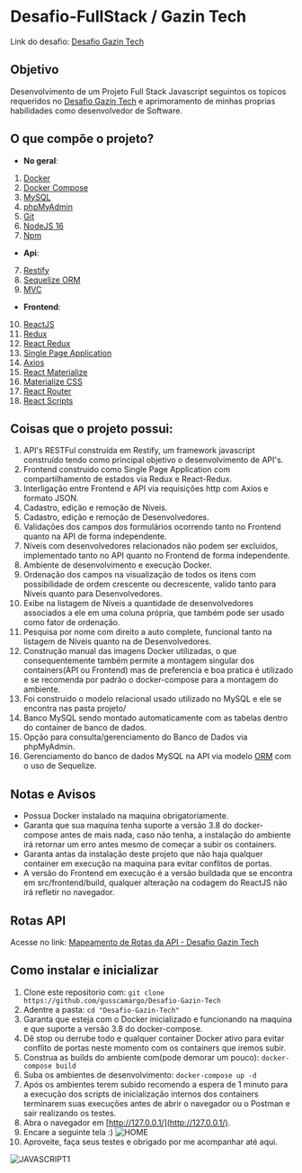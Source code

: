[Desafio Gazin Tech]:https://github.com/gazin-tech/Desafio-FullStack

  
# Desafio-FullStack / Gazin Tech

Link do desafio: [Desafio Gazin Tech]

## Objetivo

Desenvolvimento de um Projeto Full Stack Javascript seguintos os topicos requeridos no [Desafio Gazin Tech] e aprimoramento de minhas proprias habilidades como desenvolvedor de Software.


## O que compõe o projeto?
- **No geral**:
1. [Docker](https://www.docker.com/)
2. [Docker Compose](https://docs.docker.com/compose/)
3. [MySQL](https://www.mysql.com/)
4. [phpMyAdmin](https://www.phpmyadmin.net/)
5. [Git](https://git-scm.com/)
6. [NodeJS 16](https://nodejs.org/en/)
7.  [Npm](https://www.npmjs.com/)

- **Api**:

7. [Restify](http://restify.com/)
8. [Sequelize ORM](https://sequelize.org/v6/) 
9. [MVC](https://www.devmedia.com.br/introducao-ao-padrao-mvc/29308)

- **Frontend**:
10. [ReactJS](https://pt-br.reactjs.org/)
11. [Redux](https://redux.js.org/)
12. [React Redux](https://react-redux.js.org/)
13. [Single Page Application](https://www.devmedia.com.br/ja-ouviu-falar-em-single-page-applications/39009) 
14. [Axios](https://www.npmjs.com/package/axios)
15. [React Materialize](http://react-materialize.github.io/react-materialize/?path=/story/react-materialize--welcome)
16. [Materialize CSS](https://materializecss.com/)
17. [React Router](https://reactrouter.com/docs/en/v6/getting-started/overview)
18. [React Scripts](https://create-react-app.dev/)

## Coisas que o projeto possui:

1. API's RESTFul construída em Restify, um framework javascript construído tendo como principal objetivo o desenvolvimento de API's.
2. Frontend construido como Single Page Application com compartilhamento de estados via Redux e React-Redux.
3. Interligação entre Frontend e API via requisições http com Axios e formato JSON.
4. Cadastro, edição e remoção de Níveis.
5. Cadastro, edição e remoção de Desenvolvedores.
6. Validações dos campos dos formulários ocorrendo tanto no Frontend quanto na API de forma independente.
7. Níveis com desenvolvedores relacionados não podem ser excluídos, implementado tanto no API quanto no Frontend de forma independente.
8. Ambiente de desenvolvimento e execução Docker.
9. Ordenação dos campos na visualização de todos os itens com possibilidade de ordem crescente ou decrescente, valido tanto para Níveis quanto para Desenvolvedores.
10. Exibe na listagem de Níveis a quantidade de desenvolvedores associados a ele em uma coluna própria, que também pode ser usado como fator de ordenação.
11. Pesquisa por nome com direito a auto complete, funcional tanto na listagem de Níveis quanto na de Desenvolvedores.
12. Construção manual das imagens Docker utilizadas, o que consequentemente também permite a montagem singular dos containers(API ou Frontend) mas de preferencia e boa pratica é utilizado e se recomenda por padrão o docker-compose para a montagem do ambiente.
13. Foi construido o modelo relacional usado utilizado no MySQL e ele se encontra nas pasta projeto/
14. Banco MySQL sendo montado automaticamente com as tabelas dentro do container de banco de dados.
15. Opção para consulta/gerenciamento do Banco de Dados via phpMyAdmin.
16. Gerenciamento do banco de dados MySQL na API via modelo [ORM](https://www.devmedia.com.br/tecnicas-de-mapeamento-objeto-relacional-revista-sql-magazine-40/6980) com o uso de Sequelize.

## Notas e Avisos
- Possua  Docker instalado na maquina obrigatoriamente.
- Garanta que sua maquina tenha suporte a versão 3.8 do docker-compose antes de mais nada, caso não tenha, a instalação do ambiente irá retornar um erro antes mesmo de começar a subir os containers.
- Garanta antas da instalação deste projeto que não haja qualquer container em execução na maquina para evitar conflitos de portas.
- A versão do Frontend em execução é a versão buildada que se encontra em src/frontend/build, qualquer alteração na codagem do ReactJS não irá refletir no navegador.

## Rotas API

Acesse no link: [Mapeamento de Rotas da API - Desafio Gazin Tech](https://documenter.getpostman.com/view/2302068/UVRHj3g7)

## Como instalar e inicializar

1. Clone este repositorio com:
```git clone https://github.com/gusscamargo/Desafio-Gazin-Tech```
2. Adentre a pasta:
```cd "Desafio-Gazin-Tech"```
3. Garanta que esteja com o Docker inicializado e funcionando na maquina e que suporte a versão 3.8 do docker-compose.
4. Dê stop ou derrube todo e qualquer container Docker ativo para evitar conflito de portas neste momento com os containers que iremos subir.
5. Construa as builds do ambiente com(pode demorar um pouco):
```docker-compose build```
6. Suba os ambientes de desenvolvimento:
```docker-compose up -d```
7. Após os ambientes terem subido recomendo a espera de 1 minuto para a execução dos scripts de inicialização internos dos containers terminarem suas execuções antes de abrir o navegador ou o Postman e sair realizando os testes.
8. Abra o navegador em [http://127.0.0.1/](http://127.0.0.1/).
9. Encare a seguinte tela :) 
![HOME](https://i.imgur.com/6rOqAB8.png)
10. Aproveite, faça seus testes e obrigado por me acompanhar até aqui. 

![JAVASCRIPT1](https://www.freecodecamp.org/news/content/images/2019/07/this-is-javascript.jpeg)